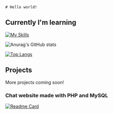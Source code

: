                                                                                                           # Hello world!

## Currently I'm learning

[![My Skills](https://skillicons.dev/icons?i=js,react,nodejs,php,html,css,tailwind)](https://skillicons.dev)

![Anurag's GitHub stats](https://github-readme-stats.vercel.app/api?username=naalt0&show_icons=true&theme=monokai) 

[![Top Langs](https://github-readme-stats.vercel.app/api/top-langs/?username=naalt0&langs_count=3&theme=monokai)](https://github.com/anuraghazra/github-readme-stats)

## Projects
More projects coming soon!

### Chat website made with PHP and MySQL

[![Readme Card](https://github-readme-stats.vercel.app/api/pin/?username=naalt0&repo=PHP-chat&theme=monokai)](https://github.com/naalt0/PHP-chat)
